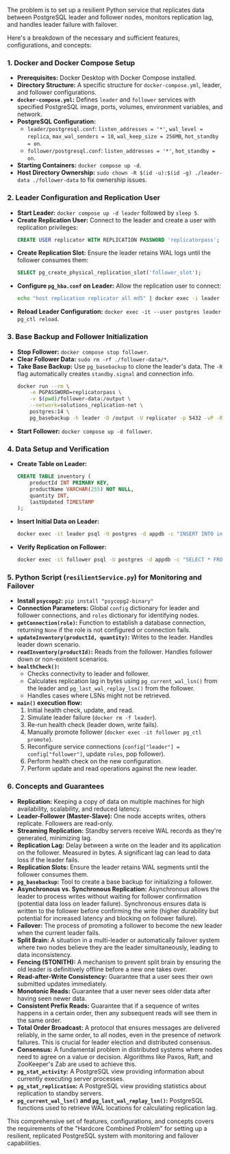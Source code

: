 The problem is to set up a resilient Python service that replicates data between PostgreSQL leader and follower nodes, monitors replication lag, and handles leader failure with failover.

Here's a breakdown of the necessary and sufficient features, configurations, and concepts:

### 1. Docker and Docker Compose Setup

*   **Prerequisites:** Docker Desktop with Docker Compose installed.
*   **Directory Structure:** A specific structure for `docker-compose.yml`, leader, and follower configurations.
*   **`docker-compose.yml`:** Defines `leader` and `follower` services with specified PostgreSQL image, ports, volumes, environment variables, and network.
*   **PostgreSQL Configuration:**
    *   `leader/postgresql.conf`: `listen_addresses = '*'`, `wal_level = replica`, `max_wal_senders = 10`, `wal_keep_size = 256MB`, `hot_standby = on`.
    *   `follower/postgresql.conf`: `listen_addresses = '*'`, `hot_standby = on`.
*   **Starting Containers:** `docker compose up -d`.
*   **Host Directory Ownership:** `sudo chown -R $(id -u):$(id -g) ./leader-data ./follower-data` to fix ownership issues.

### 2. Leader Configuration and Replication User

*   **Start Leader:** `docker compose up -d leader` followed by `sleep 5`.
*   **Create Replication User:** Connect to the leader and create a user with replication privileges:
    ```sql
    CREATE USER replicator WITH REPLICATION PASSWORD 'replicatorpass';
    ```
*   **Create Replication Slot:** Ensure the leader retains WAL logs until the follower consumes them:
    ```sql
    SELECT pg_create_physical_replication_slot('follower_slot');
    ```
*   **Configure `pg_hba.conf` on Leader:** Allow the replication user to connect:
    ```bash
    echo "host replication replicator all md5" | docker exec -i leader tee -a /var/lib/postgresql/data/pg_hba.conf
    ```
*   **Reload Leader Configuration:** `docker exec -it --user postgres leader pg_ctl reload`.

### 3. Base Backup and Follower Initialization

*   **Stop Follower:** `docker compose stop follower`.
*   **Clear Follower Data:** `sudo rm -rf ./follower-data/*`.
*   **Take Base Backup:** Use `pg_basebackup` to clone the leader's data. The `-R` flag automatically creates `standby.signal` and connection info.
    ```bash
    docker run --rm \
        -e PGPASSWORD=replicatorpass \
        -v $(pwd)/follower-data:/output \
        --network=solutions_replication-net \
        postgres:14 \
        pg_basebackup -h leader -D /output -U replicator -p 5432 -vP -R --slot=follower_slot
    ```
*   **Start Follower:** `docker compose up -d follower`.

### 4. Data Setup and Verification

*   **Create Table on Leader:**
    ```sql
    CREATE TABLE inventory (
        productId INT PRIMARY KEY,
        productName VARCHAR(255) NOT NULL,
        quantity INT,
        lastUpdated TIMESTAMP
    );
    ```
*   **Insert Initial Data on Leader:**
    ```bash
    docker exec -it leader psql -U postgres -d appdb -c "INSERT INTO inventory (productId, productName, quantity, lastUpdated) VALUES (101, 'QuantumWidget', 100, NOW()), (102, 'HyperSpanner', 75, NOW()), (103, 'FluxCapacitor', 50, NOW());"
    ```
*   **Verify Replication on Follower:**
    ```bash
    docker exec -it follower psql -U postgres -d appdb -c "SELECT * FROM inventory;"
    ```

### 5. Python Script (`resilientService.py`) for Monitoring and Failover

*   **Install `psycopg2`:** `pip install "psycopg2-binary"`
*   **Connection Parameters:** Global `config` dictionary for leader and follower connections, and `roles` dictionary for identifying nodes.
*   **`getConnection(role)`:** Function to establish a database connection, returning `None` if the role is not configured or connection fails.
*   **`updateInventory(productId, quantity)`:** Writes to the leader. Handles leader down scenario.
*   **`readInventory(productId)`:** Reads from the follower. Handles follower down or non-existent scenarios.
*   **`healthCheck()`:**
    *   Checks connectivity to leader and follower.
    *   Calculates replication lag in bytes using `pg_current_wal_lsn()` from the leader and `pg_last_wal_replay_lsn()` from the follower.
    *   Handles cases where LSNs might not be retrieved.
*   **`main()` execution flow:**
    1.  Initial health check, update, and read.
    2.  Simulate leader failure (`docker rm -f leader`).
    3.  Re-run health check (leader down, write fails).
    4.  Manually promote follower (`docker exec -it follower pg_ctl promote`).
    5.  Reconfigure service connections (`config["leader"] = config["follower"]`, update `roles`, pop follower).
    6.  Perform health check on the new configuration.
    7.  Perform update and read operations against the new leader.

### 6. Concepts and Guarantees

*   **Replication:** Keeping a copy of data on multiple machines for high availability, scalability, and reduced latency.
*   **Leader-Follower (Master-Slave):** One node accepts writes, others replicate. Followers are read-only.
*   **Streaming Replication:** Standby servers receive WAL records as they're generated, minimizing lag.
*   **Replication Lag:** Delay between a write on the leader and its application on the follower. Measured in bytes. A significant lag can lead to data loss if the leader fails.
*   **Replication Slots:** Ensure the leader retains WAL segments until the follower consumes them.
*   **`pg_basebackup`:** Tool to create a base backup for initializing a follower.
*   **Asynchronous vs. Synchronous Replication:** Asynchronous allows the leader to process writes without waiting for follower confirmation (potential data loss on leader failure). Synchronous ensures data is written to the follower before confirming the write (higher durability but potential for increased latency and blocking on follower failure).
*   **Failover:** The process of promoting a follower to become the new leader when the current leader fails.
*   **Split Brain:** A situation in a multi-leader or automatically failover system where two nodes believe they are the leader simultaneously, leading to data inconsistency.
*   **Fencing (STONITH):** A mechanism to prevent split brain by ensuring the old leader is definitively offline before a new one takes over.
*   **Read-after-Write Consistency:** Guarantee that a user sees their own submitted updates immediately.
*   **Monotonic Reads:** Guarantee that a user never sees older data after having seen newer data.
*   **Consistent Prefix Reads:** Guarantee that if a sequence of writes happens in a certain order, then any subsequent reads will see them in the same order.
*   **Total Order Broadcast:** A protocol that ensures messages are delivered reliably, in the same order, to all nodes, even in the presence of network failures. This is crucial for leader election and distributed consensus.
*   **Consensus:** A fundamental problem in distributed systems where nodes need to agree on a value or decision. Algorithms like Paxos, Raft, and ZooKeeper's Zab are used to achieve this.
*   **`pg_stat_activity`:** A PostgreSQL view providing information about currently executing server processes.
*   **`pg_stat_replication`:** A PostgreSQL view providing statistics about replication to standby servers.
*   **`pg_current_wal_lsn()` and `pg_last_wal_replay_lsn()`:** PostgreSQL functions used to retrieve WAL locations for calculating replication lag.

This comprehensive set of features, configurations, and concepts covers the requirements of the "Hardcore Combined Problem" for setting up a resilient, replicated PostgreSQL system with monitoring and failover capabilities.